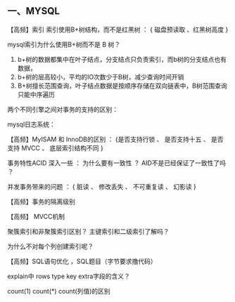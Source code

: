 ## 一、MYSQL 
【高频】索引
索引使用B+树结构，而不是红黑树 ： {  磁盘预读取 、红黑树高度 }


mysql索引为什么使用B+树而不是 B 树？

1. b+树的数据都集中在叶子结点，分支结点只负责索引，而b树的分支结点也有数据，
2. b+树的层高较小，平均的IO次数少于B树，减少查询时间开销
3. B+树擅长范围查询，叶子结点数据是按顺序存储在双向链表中，B树范围查询只能中序遍历



两个不同引擎之间对事务的支持的区别：



mysql日志系统：



【高频】MyISAM 和 InnoDB的区别    ： {是否支持行锁 、 是否支持十五 、 是否支持 MVCC 、 底层索引结构不同 }

事务特性ACID
深入一些 ： 为什么要有一致性 ？ AID不是已经保证了一致性了吗 ？


并发事务带来的问题 ： {    脏读 、 修改丢失 、 不可重复读 、 幻影读    }


【高频】事务的隔离级别


【高频】 MVCC机制



聚簇索引和非聚簇索引区别？ 主键索引和二级索引了解吗？



为什么不对每个列创建索引呢？



【高频】SQL语句优化 ，SQL题目（字节要求撸代码）


explain中 rows type key extra字段的含义？




count(1) count(*) count(列值)的区别






